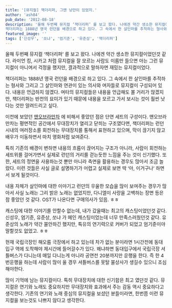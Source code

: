 ```yaml
---
title: '[뮤지컬] 잭더리퍼, 그땐 낭만이 있었지.'
author: 'ash84'
pub_date: '2012-08-18'
description: '올해 두번째 뮤지컬 ‘잭더리퍼’ 를 보고 왔다. 나에겐 약간 생소한 뮤지컬이었던것 같다. 라이언 킹, 시카고 처럼 뮤지컬을 잘 모르는 사람도 이름만 들으면 아는 그런 뮤지컬이 아니여서 걱정을 했지만, 결과적으로 말하자면 재밌는 뮤지컬이었다. 
잭더리퍼는 1888년 영국 런던을 배경으로 하고 있다. 그 속에서 한 살인마를 추적하는 형사와 그리고 그 살인마와 연관이 있는 의사와 여자들로 뮤지컬이 구성되어 있'
featured_image: ''
tags: ['신성우', '쏘냐', '엄기준', '유준상', '잭더리퍼']
---
```



<span style="font-size: 11pt; ">올해 두번째 뮤지컬 ‘잭더리퍼’ 를 보고 왔다. 나에겐 약간 생소한 뮤지컬이었던것 같다. 라이언 킹, 시카고 처럼 뮤지컬을 잘 모르는 사람도 이름만 들으면 아는 그런 뮤지컬이 아니여서 걱정을 했지만, 결과적으로 말하자면 재밌는 뮤지컬이었다. </span>

<span style="font-size: 11pt; ">잭더리퍼는 1888년 영국 런던을 배경으로 하고 있다. 그 속에서 한 살인마를 추적하는 형사와 그리고 그 살인마와 연관이 있는 의사와 여자들로 뮤지컬이 구성되어 있다. 내용은 언급하지 않겠다. 여타의 뮤지컬들은 내용을 언급해도 볼 거리가 많겠지만, 잭더리퍼는 반전의 묘미가 있기 때문에 내용을 모르고 가서 보시는 것이 훨씬 낫다는 것만 알려드리고 싶다. </span>
 

<span style="font-size: 11pt; ">이전에 보았던 [맨오브라만차](http://ash84.tistory.com/801) 에 비해서 좋았던 점은 단연 세트의 구성이다. 맨오브라만차는 평면적인 공간에서 무대장치가 열리고 닫히는 구조였다면, 잭더리퍼는 런던 시내의 여러장소를 회전하는 무대장치를 통해서 표현하고 있으며,</span><span style="font-size: 11pt; "> 막이 끊기지 않고 배우가 이동하면서 마치 영화처럼 보여준다. </span>

<span style="font-size: 11pt; ">특히 기존의 배경이 변하면 내용의 흐름이 끊어지는 구조가 아니라, 사람이 회전하는 세트위를 걸어가면서 실제로 런던의 거리를 걷는듯한 느낌을 주는 것이 신기했다. 또한, 세트의 정면을 사용하는것 뿐만 아니라 측면을 활용하는 경우도 많아서 조금 놀랐다. 이런 것들은 사실 글로 설명하기가 어렵고 실제로 보면 딱 ‘아, 이거구나’ 하면서 보게 될것이다. </span>
 

<span style="font-size: 11pt; ">내용 자체가 살인마에 대한 이야기고 런던의 우울한 모습을 많이 보여주는 경우가 많아서 사실 노래는 그리 밝은 노래는 없었지만, 다니엘이 사랑을 고백하는 장면 등은 참 좋았던 것 같다. OST가 나온다면 구매의사가 있음. ㅎㅎ</span>

 
<span style="font-size: 11pt; ">캐스팅에 대한 이야기를 안할수 없는데, 내가 갔을때는 최고의 캐스팅이었던것 같다. 신성우, 엄기준, 유준상, 쏘냐 가 메인 캐스팅이었는데 너무 만족스러웠던것 같다. 유준상의 노래가 약간 불안하긴 했지만, 특유의 연기력으로 커버가 되었고 엄기준이야 말할것도 없었고. ㅎㅎ </span>

 
 

<span style="font-size: 11pt; ">현재 국립극장인 해오름 극장에서 하고 있는데 차가 없는 분이라면 1시간전에 동대입구 역에 도착해야 제시간에 들어갈수가 있다. 왜냐하면 동대입구에서 국립극장 셔틀버스가 다니는데 매일 다니는게 아니라 공연전 20분까지만 운행을 한다. 즉 한 4번운행을 하는데 사람이 많이 올 경우 셔틀버스를 못탈 불상사가 생길수 있으니 조심해야한다. </span>
 

<span style="font-size: 11pt; ">많이 기억에 남는 뮤지컬이다. 특히 무대장치에 대한 신기함은 최고 였던것 같다. 뮤지컬은 연기와 노래도 중요하지만 무대장치와 효과에서 주는 감동 역시 중요하다고 생각한다. 기존의 연기와 노래 중심의 뮤지컬을 보셨던 분들이라면, 한번쯤 이런 뮤지컬을 보는것도 나쁘지 않다고 생각한다. </span>
 

